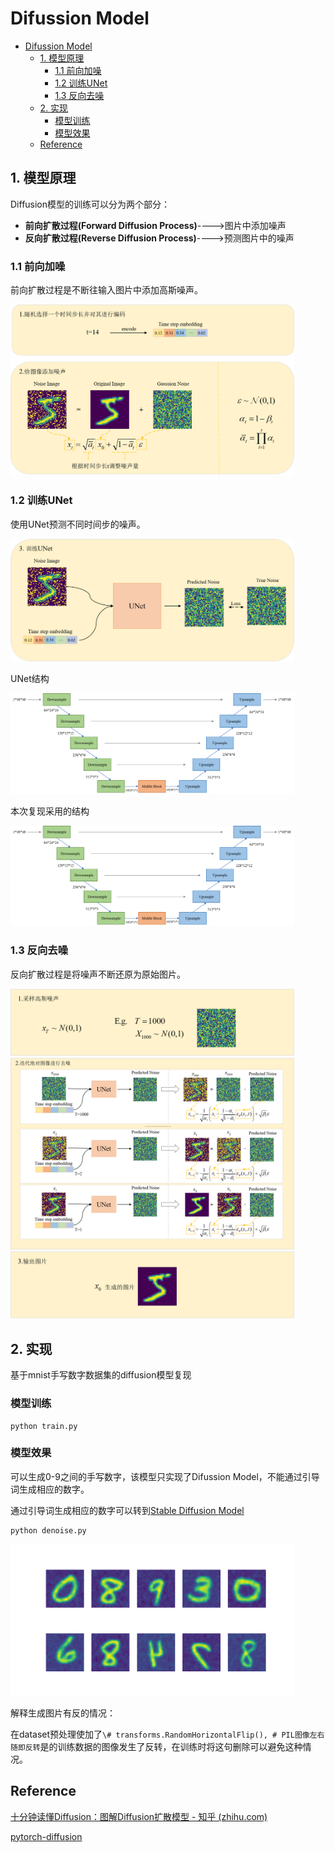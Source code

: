 # Difussion Model

- [Difussion Model](#difussion-model)
  - [1. 模型原理](#1-模型原理)
    - [1.1 前向加噪](#11-前向加噪)
    - [1.2 训练UNet](#12-训练unet)
    - [1.3 反向去噪](#13-反向去噪)
  - [2. 实现](#2-实现)
    - [模型训练](#模型训练)
    - [模型效果](#模型效果)
  - [Reference](#reference)


## 1. 模型原理

Diffusion模型的训练可以分为两个部分：

+ **前向扩散过程(Forward Diffusion Process)**---->图片中添加噪声
+ **反向扩散过程(Reverse Diffusion Process)**---->预测图片中的噪声

### 1.1 前向加噪

前向扩散过程是不断往输入图片中添加高斯噪声。

<img src="./figure/1.1.png" alt="Sample Image" width=90%>



### 1.2 训练UNet

使用UNet预测不同时间步的噪声。

<img src="./figure/1.2.png" alt="Sample Image" width=90%>

UNet结构

<img src="./figure/unet.png" alt="Sample Image" width=90%>

本次复现采用的结构

<img src="./figure/unet.png" alt="Sample Image" width=90%>

### 1.3 反向去噪

反向扩散过程是将噪声不断还原为原始图片。

<img src="./figure/1.3-1.png" alt="Sample Image" width=90%>

<img src="./figure/1.3.png" alt="Sample Image" width=90%>

<img src="./figure/1.3-3.png" alt="Sample Image" width=90%>

## 2. 实现

基于mnist手写数字数据集的diffusion模型复现

### 模型训练

```
python train.py
```

### 模型效果

可以生成0-9之间的手写数字，该模型只实现了Difussion Model，不能通过引导词生成相应的数字。

通过引导词生成相应的数字可以转到[Stable Diffusion Model](https://github.com/JiaxingSong718/Stable-DiddusionModel)

```
python denoise.py
```

<img src="./figure/result.png" alt="Sample Image" width=90%>

解释生成图片有反的情况：

在dataset预处理使加了`\# transforms.RandomHorizontalFlip(), # PIL图像左右随即反转`是的训练数据的图像发生了反转，在训练时将这句删除可以避免这种情况。

## Reference

[十分钟读懂Diffusion：图解Diffusion扩散模型 - 知乎 (zhihu.com)](https://zhuanlan.zhihu.com/p/599887666)

[pytorch-diffusion](https://github.com/owenliang/pytorch-diffusion)
